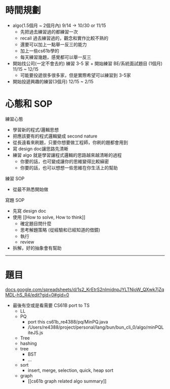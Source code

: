 
# 時間規劃
- algo(1.5個月 ~ 2個月內)   9/14 -> 10/30 or 11/15
	- 先把過去練習過的都練習一次
	- recall 過去練習過的，觀念和實作比較不熟的
	- 還要可以加上一點舉一反三的能力
	- 加上一些cs61b學的
	- 每天練習幾題，感覺都可以舉一反三
- 開始找公司(一定不會去的) 練習 3-5 家 +  開始練習 BE/系統面試題目  (1個月)   11/15 ~ 12/15
	- 可能要投遞很多很多家，但是實際希望可以練習到 3-5家
- 開始投遞興趣的練習(3個月)   12/15 ~ 2/15


# 心態和 SOP

練習心態
- 學習新的程式/邏輯思想
- 把應該要有的程式邏輯變成 second nature
- 從長遠看來刷題，只要你想要做工程師，你刷的題都會用到
- 寫 design doc讓思路先清晰
- 練習 algo 就是學習讓程式邏輯的思路越來越清晰的過程
	- 你要的話，也可變成讓你的思維變得比較縝密
	- 你要的話，也可以想想一些思維在你生活上的幫助


練習 SOP
-  從最不熟悉開始做

寫題 SOP
- 先寫 design doc
- 使用 [[How to solve, How to think]]
	- 確定題目問什麼
	- 思考解題策略 (從經驗和已經知道的借鏡)
	- 執行
	- review
- 拆解，好的抽象會有幫助


---

# 題目
[docs.google.com/spreadsheets/d/1s2\_KrEtrS2nImidnpJYLTNioW\_QXwk7jZqMDL-hS\_R4/edit?gid=0#gid=0](https://docs.google.com/spreadsheets/d/1s2_KrEtrS2nImidnpJYLTNioW_QXwk7jZqMDL-hS_R4/edit?gid=0#gid=0)




- 最後有空或是看需要 CS61B port to TS
	- LL
	- PQ
		- port this cs61b_re4388/pq/MinPQ.java
		- /Users/re4388/project/personal/lang/bun/bun_cli_0/algo/minPQLiteJS.js
	- Tree
	- hashing
	- tree
		- BST
		- ...
	- sort
		- insert, merge, selection, quick, heap sort
	- graph
		- [[cs61b graph related algo summary]]



